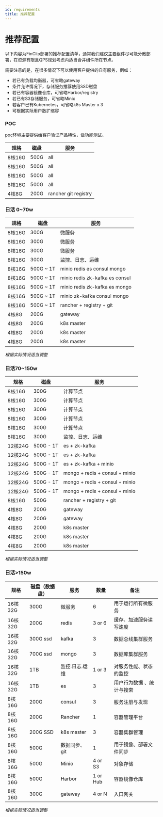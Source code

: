 ```yaml
---
id: requirements
title: 推荐配置
---
```


# 推荐配置

  以下内容为FinClip部署的推荐配置清单，通常我们建议主要组件尽可能分散部署，在资源有限且QPS规划考虑内适当合并组件所在节点。

需要注意的是，在很多情况下可以使用客户提供的自有服务，例如：

* 若已有负载均衡器，可省略gateway
* 条件允许情况下，存储服务推荐使用SSD磁盘
* 若已有容器镜像仓库，可省略Harbor/registry
* 若已有S3存储服务，可省略Minio
* 若客户已有Kubernetes，可省略k8s Master x 3
* 可根据实际用户数扩缩容

### POC

poc环境主要提供给客户验证产品特性，做功能测试。

| 规格   | 磁盘 | 服务                 |
| ------ | ---- | -------------------- |
| 8核16G | 500G | all                  |
| 8核16G | 500G | all                  |
| 8核16G | 500G | all                  |
| 8核16G | 500G | all                  |
| 4核8G  | 200G | rancher git registry |



### 日活 0~70w

| 规格   | 磁盘      | 服务                                            |
| ------ | --------- | ----------------------------------------------- |
| 8核16G | 300G      | 微服务                                          |
| 8核16G | 300G      | 微服务                                          |
| 8核16G | 300G      | 微服务                                          |
| 8核16G | 300G      | 监控、日志、运维                                |
| 8核16G | 500G ~ 1T | minio  redis                  es  consul  mongo |
| 8核16G | 500G ~ 1T | minio  redis  zk-kafka  es  consul              |
| 8核16G | 500G ~ 1T | minio  redis  zk-kafka  es                mongo |
| 8核16G | 500G ~ 1T | minio             zk-kafka        consul  mongo |
| 8核16G | 500G ~ 1T | rancher + registry + git                        |
| 4核8G  | 200G      | gateway                                         |
| 4核8G  | 200G      | k8s master                                      |
| 4核8G  | 200G      | k8s master                                      |
| 4核8G  | 200G      | k8s master                                      |

*根据实际情况适当调整*

### 日活70~150w

| 规格    | 磁盘      | 服务                           |
| ------- | --------- | ------------------------------ |
| 8核16G  | 300G      | 计算节点                       |
| 8核16G  | 300G      | 计算节点                       |
| 8核16G  | 300G      | 计算节点                       |
| 8核16G  | 300G      | 计算节点                       |
| 8核16G  | 300G      | 计算节点                       |
| 8核16G  | 300G      | 监控、日志、运维               |
| 12核24G | 500G - 1T | es + zk-kafka                  |
| 12核24G | 500G - 1T | es + zk-kafka                  |
| 12核24G | 500G - 1T | es + zk-kafka + minio          |
| 12核24G | 500G - 1T | mongo + redis + consul + minio |
| 12核24G | 500G - 1T | mongo + redis + consul + minio |
| 12核24G | 500G - 1T | mongo + redis + consul + minio |
| 8核16G  | 500G      | rancher + registry + git       |
| 4核8G   | 200G      | gateway                        |
| 4核8G   | 200G      | gateway                        |
| 4核8G   | 200G      | k8s master                     |
| 4核8G   | 200G      | k8s master                     |
| 4核8G   | 200G      | k8s master                     |

*根据实际情况适当调整*

### 日活>150w

| 规格    | 磁盘（数据盘） | 服务           | 数量     | 备注                      |
| ------- | -------------- | -------------- | -------- | ------------------------- |
| 16核32G | 300G           | 微服务         | 6        | 用于运行所有微服务        |
| 16核32G | 200G           | redis          | 3 or 6   | 缓存，加速服务读写速度    |
| 16核32G | 300G ssd       | kafka          | 3        | 数据总线集群服务          |
| 16核32G | 700G ssd       | mongo          | 3        | 数据库集群服务            |
| 16核32G | 1TB            | 监控.日志.运维 | 1 or 3   | 对服务性能、状态的监控    |
| 16核32G | 1TB            | es             | 3        | 用户行为数据 、统计与搜索 |
| 8核16G  | 200G           | consul         | 3        | 服务注册与发现            |
| 8核16G  | 200G           | Rancher        | 1        | 容器管理平台              |
| 8核16G  | 200G SSD       | k8s master     | 3        | 容器集群管理              |
| 8核16G  | 500G           | 数据同步、git  | 1        | 用于镜像、部署文件同步    |
| 8核16G  | 500G           | Minio          | 4 or S3  | 对象存储                  |
| 8核16G  | 500G           | Harbor         | 1 or Hub | 容器镜像仓库              |
| 8核16G  | 300G           | gateway        | 4 or N   | 入口网关                  |

*根据实际情况适当调整*

